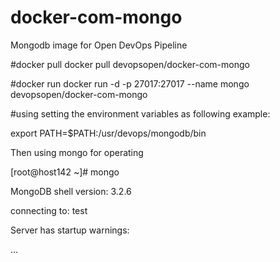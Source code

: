 # docker-com-mongo
Mongodb image for Open DevOps Pipeline

#docker pull
docker pull devopsopen/docker-com-mongo

#docker run
docker run -d -p 27017:27017 --name mongo devopsopen/docker-com-mongo

#using
setting the environment variables as following example:

export PATH=$PATH:/usr/devops/mongodb/bin

Then using mongo for operating

[root@host142 ~]# mongo

MongoDB shell version: 3.2.6

connecting to: test

Server has startup warnings:

...

>
